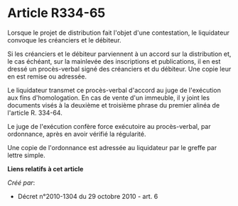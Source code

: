 # Article R334-65

Lorsque le projet de distribution fait l'objet d'une contestation, le liquidateur convoque les créanciers et le débiteur. 

Si les créanciers et le débiteur parviennent à un accord sur la distribution et, le cas échéant, sur la mainlevée des
inscriptions et publications, il en est dressé un procès-verbal signé des créanciers et du débiteur. Une copie leur en est
remise ou adressée. 

Le liquidateur transmet ce procès-verbal d'accord au juge de l'exécution aux fins d'homologation. En cas de vente d'un
immeuble, il y joint les documents visés à la deuxième et troisième phrase du premier alinéa de l'article R. 334-64. 

Le juge de l'exécution confère force exécutoire au procès-verbal, par ordonnance, après en avoir vérifié la régularité. 

Une copie de l'ordonnance est adressée au liquidateur par le greffe par lettre simple.

**Liens relatifs à cet article**

_Créé par_:

  - Décret n°2010-1304 du 29 octobre 2010 - art. 6
